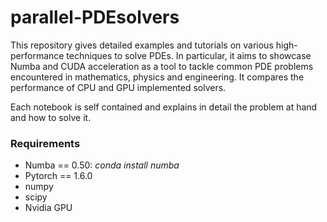 # parallel-PDEsolvers

This repository gives detailed examples and tutorials on various high-performance techniques to solve PDEs. In particular, it aims to showcase Numba and CUDA acceleration as a tool to tackle common PDE problems encountered in mathematics, physics and engineering. It compares the performance of CPU and GPU implemented solvers.

Each notebook is self contained and explains in detail the problem at hand and how to solve it.

### Requirements
- Numba == 0.50: _conda install numba_
- Pytorch == 1.6.0
- numpy
- scipy
- Nvidia GPU



